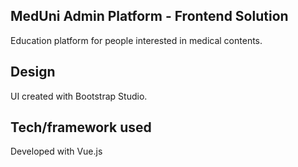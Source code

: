 ## MedUni Admin Platform - Frontend Solution

Education platform for people interested in medical contents. 

## Design

UI created with Bootstrap Studio.


## Tech/framework used

Developed with Vue.js

